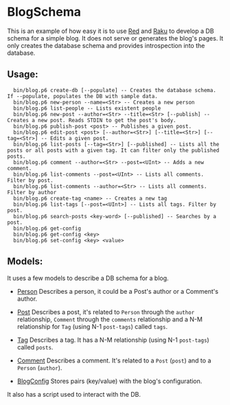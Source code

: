 # BlogSchema

This is an example of how easy it is to use [Red](https://github.com/FCO/Red) and [Raku](https://raku.org)
to develop a DB schema for a simple blog. It does not serve or generates the blog's pages.
It only creates the database schema and provides introspection into the database.

## Usage:
```
  bin/blog.p6 create-db [--populate] -- Creates the database schema. If --populate, populates the DB with sample data.
  bin/blog.p6 new-person --name=<Str> -- Creates a new person
  bin/blog.p6 list-people -- Lists existent people
  bin/blog.p6 new-post --author=<Str> --title=<Str> [--publish] -- Creates a new post. Reads STDIN to get the post's body.
  bin/blog.p6 publish-post <post> -- Publishes a given post.
  bin/blog.p6 edit-post <post> [--author=<Str>] [--title=<Str>] [--tag=<Str>] -- Edits a given post.
  bin/blog.p6 list-posts [--tag=<Str>] [--published] -- Lists all the posts or all posts with a given tag. It can filter only the published posts.
  bin/blog.p6 comment --author=<Str> --post=<UInt> -- Adds a new comment.
  bin/blog.p6 list-comments --post=<UInt> -- Lists all comments. Filter by post.
  bin/blog.p6 list-comments --author=<Str> -- Lists all comments. Filter by author
  bin/blog.p6 create-tag <name> -- Creates a new tag
  bin/blog.p6 list-tags [--post=<UInt>] -- Lists all tags. Filter by post.
  bin/blog.p6 search-posts <key-word> [--published] -- Searches by a post.
  bin/blog.p6 get-config
  bin/blog.p6 get-config <key>
  bin/blog.p6 set-config <key> <value>
```

## Models:

It uses a few models to describe a DB schema for a blog.

- [Person](https://github.com/FCO/BlogSchema/blob/master/lib/Person.pm6)
  Describes a person, it could be a Post's author or a Comment's author.
  
- [Post](https://github.com/FCO/BlogSchema/blob/master/lib/Post.pm6)
  Describes a post, it's related to `Person` through the `author` relationship,
  `Comment` through the `comments` relationship
  and a N-M relationship for `Tag` (using N-1 `post-tags`) called `tags`.
  
- [Tag](https://github.com/FCO/BlogSchema/blob/master/lib/Tag.pm6)
  Describes a tag. It has a N-M relationship (using N-1 `post-tags`) called `posts`.

- [Comment](https://github.com/FCO/BlogSchema/blob/master/lib/Comment.pm6)
  Describes a comment. It's related to a `Post` (`post`) and to a `Person` (`author`).

- [BlogConfig](https://github.com/FCO/BlogSchema/blob/master/lib/BlogConfig.pm6)
  Stores pairs (key/value) with the blog's configuration.
  
It also has a script used to interact with the DB.